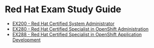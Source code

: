 # Red Hat Exam Study Guide

- [EX200 - Red Hat Certified System Administrator](EX200.md)
- [EX280 - Red Hat Certified Specialist in OpenShift Administration](EX280.md)
- [EX288 - Red Hat Certified Specialist in OpenShift Application Development](EX288.md)
